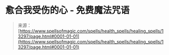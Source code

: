 <!--yml

类别：未分类

日期：2024年06月12日 18:51:44

-->

# 愈合我受伤的心 - 免费魔法咒语

> 来源：[https://www.spellsofmagic.com/spells/health_spells/healing_spells/13297/page.html#0001-01-01](https://www.spellsofmagic.com/spells/health_spells/healing_spells/13297/page.html#0001-01-01)
